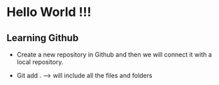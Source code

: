 # Hello World !!!

## Learning Github

- Create a new repository in Github and then we will connect it with a local repository.

- Git add . --> will include all the files and folders